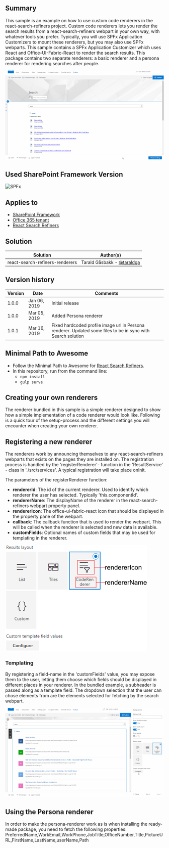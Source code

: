 ## Summary

This sample is an example on how to use custom code renderers in the react-search-refiners project. Custom code renderers lets you render the search results from a react-search-refiners webpart in your own way, with whatever tools you prefer.
Typically, you will use SPFx Application Customizers to mount these renderers, but you may also use SPFx webparts. This sample contains a SPFx Application Customizer which uses React and Office-UI-Fabric-React to render the search results.
This package contains two separate renderers: a basic renderer and a persona renderer for rendering searches after people.

![Code renderers](../images/coderenderer.gif)

## Used SharePoint Framework Version ##

![SPFx](https://img.shields.io/badge/drop-1.9.1-green.svg)

## Applies to
* [SharePoint Framework](https:/dev.office.com/sharepoint)
* [Office 365 tenant](https://dev.office.com/sharepoint/docs/spfx/set-up-your-development-environment)
* [React Search Refiners](https://github.com/microsoft-search/pnp-modern-search/tree/master/search-custom-renderer)

## Solution
Solution|Author(s)
--------|---------
react-search-refiners-renderers | Tarald Gåsbakk - [@taraldga](http://www.twitter.com/taraldgasbakk)

## Version history
Version|Date|Comments
-------|----|--------
1.0.0 | Jan 06, 2019 | Initial release
1.0.0 | Mar 05, 2019 | Added Persona renderer
1.0.1 | Mar 16, 2019 | Fixed hardcoded profile image url in Persona renderer. Updated some files to be in sync with Search solution

## Minimal Path to Awesome

- Follow the Minimal Path to Awesome for [React Search Refiners](https://github.com/microsoft-search/pnp-modern-search/tree/master/search-custom-renderer).
- In this repository, run from the command line:
    - `npm install`
    - `gulp serve`


## Creating your own renderers
The renderer bundled in this sample is a simple renderer designed to show how a simple implementation of a code renderer would look like. Following is a quick tour of the setup-process and the different settings you will encounter when creating your own renderer.

## Registering a new renderer

The renderers work by announcing themselves to any react-search-refiners webparts that exists on the pages they are installed on. The registration process is handled by the 'registerRenderer'- function in the 'ResultService' - class in './src/services'. A typical registration will take place onInit.

The parameters of the registerRenderer function:

 - **rendererId**: The id of the current renderer. Used to identify which renderer the user has selected. Typically 'this.componentId'.
 - **rendererName**: The displayName of the renderer in the react-search-refiners webpart property panel.
 - **rendererIcon**: The office-ui-fabric-react icon that should be displayed in the property pane of the webpart.
 - **callback**:  The callback function that is used to render the webpart. This will be called when the renderer is selected and new data is available.
 - **customFields**: Optional names of custom fields that may be used for templating in the renderer.

![Variables](../images/renderervariables.png)

### Templating
By registering a field-name in the 'customFields' value, you may expose them to the user, letting them choose which fields should be displayed in different places in your renderer. In the bundled example, a subheader is passed along as a template field. The dropdown selection that the user can chose elements from are the elements selected for fetching by the search webpart.

![Templating](../images/coderenderertemplate.gif)

## Using the Persona renderer
In order to make the persona-renderer work as is when installing the ready-made package, you need to fetch the following properties:
PreferredName,WorkEmail,WorkPhone,JobTitle,OfficeNumber,Title,PictureURL,FirstName,LastName,userName,Path

